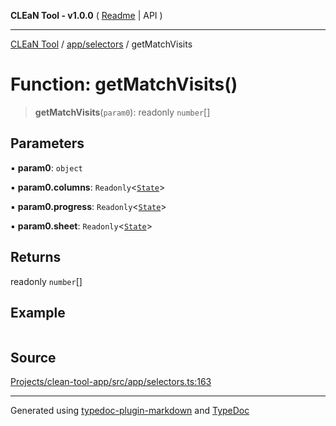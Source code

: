 **CLEaN Tool - v1.0.0** ( [Readme](../../../README.md) \| API )

***

[CLEaN Tool](../../../modules.md) / [app/selectors](../README.md) / getMatchVisits

# Function: getMatchVisits()

> **getMatchVisits**(`param0`): readonly `number`[]

## Parameters

▪ **param0**: `object`

▪ **param0.columns**: `Readonly`\<[`State`](../../../selectors/columns/selectors/private/interfaces/State.md)\>

▪ **param0.progress**: `Readonly`\<[`State`](../../../selectors/columns/selectors/private/interfaces/State.md)\>

▪ **param0.sheet**: `Readonly`\<[`State`](../../../features/sheet/reducers/interfaces/State.md)\>

## Returns

readonly `number`[]

## Example

```ts

```

## Source

[Projects/clean-tool-app/src/app/selectors.ts:163](https://github.com/yuckyh/clean-tool-app/)

***

Generated using [typedoc-plugin-markdown](https://www.npmjs.com/package/typedoc-plugin-markdown) and [TypeDoc](https://typedoc.org/)
